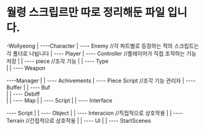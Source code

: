 # 월령 스크립르만 따로 정리해둔 파일 입니다.


-Wollyeong
|
----Character 
  |
  ---- Enemy  //각 파트별로 등장하는 적의 스크립트는 각 폴더로 나뉩니다
  |
  ---- Player
  |
     ---- Controller  //플레이어가 직접 조작하는 기능 저장
     |
     |
     ---- piece  //조각 기능
     |
     |
      ---- Type  
     |
     |
      ---- Weapon  

----Manager
  |
  |
  ---- Achivements 
        |
        ---- Piece Script  //조각 기능 관리자
  |
  ---- Buffer
      |
      |
      ---- Buf      
      |
      |
      ---- Debiff  
  |
  |
  ---- Map
  |
  |
  ---- Script
    |
    |
    ---- Interface

---- Script
  |
  |
   ---- Object
     |
     |
      ---- Interacion  //직접적으로 상호작용
     |
     |
     ---- Terrain      //간접적으로 상호작용
  |
  |
   ---- UI
     |
     |
      ---- StartScenes

